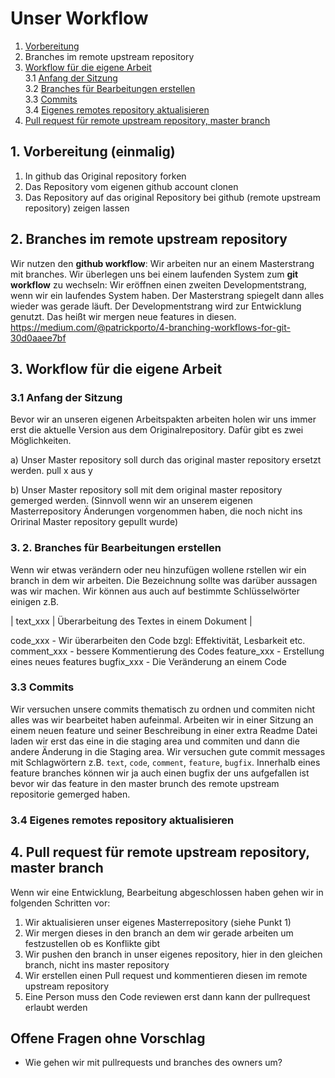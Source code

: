 # Unser Workflow
1. [Vorbereitung](#Vorbereitung) 
2. Branches im remote upstream repository
3. [Workflow für die eigene Arbeit](#own_workflow)\
  3.1 [Anfang der Sitzung](#own_workflow-start)\
  3.2 [Branches für Bearbeitungen erstellen](#own_workflow-branches)\
  3.3 [Commits](#own_workflow-commits)\
  3.4 [Eigenes remotes repository aktualisieren](#own_workflow-push_origin)
4. [Pull request für remote upstream repository, master branch](#pullrequest_upstream)
	

## 1. Vorbereitung (einmalig) <a name="Vorbereitung">
1. In github das Original repository forken
2. Das Repository vom eigenen github account clonen
3. Das Repository auf das original Repository bei github (remote upstream repository) zeigen lassen 

## 2. Branches im remote upstream repository <a name="branches_upstream">
Wir nutzen den **github workflow**: Wir arbeiten nur an einem Masterstrang mit branches. 
Wir überlegen uns bei einem laufenden System zum **git workflow** zu wechseln: Wir eröffnen einen zweiten Developmentstrang, wenn wir ein laufendes System haben.
Der Masterstrang spiegelt dann alles wieder was gerade läuft. Der Developmentstrang wird zur Entwicklung genutzt. Das heißt wir mergen neue features in diesen.
https://medium.com/@patrickporto/4-branching-workflows-for-git-30d0aaee7bf

## <a name="own_workflow"> 3. Workflow für die eigene Arbeit </a>
### <a name="own_workflow-start"> 3.1  Anfang der Sitzung </a>
Bevor wir an unseren eigenen Arbeitspakten arbeiten holen wir uns immer erst die aktuelle Version aus dem Originalrepository. Dafür gibt es zwei Möglichkeiten.

a) Unser Master repository soll durch das original master repository ersetzt werden.
pull x aus y

b) Unser Master repository soll mit dem original master repository gemerged werden. (Sinnvoll wenn wir an unserem eigenen Masterrepository Änderungen vorgenommen haben, die noch nicht ins Oririnal Master repository gepullt wurde)

### <a name="own_workflow-branches"> 3. 2. Branches für Bearbeitungen erstellen </a>
Wenn wir etwas verändern oder neu hinzufügen wollene rstellen wir ein branch in dem wir arbeiten. Die Bezeichnung sollte was darüber aussagen was wir machen. Wir können aus auch auf bestimmte Schlüsselwörter einigen z.B.

| text_xxx | Überarbeitung des Textes in einem Dokument |

code_xxx - Wir überarbeiten den Code bzgl: Effektivität, Lesbarkeit etc.
comment_xxx - bessere Kommentierung des Codes
feature_xxx - Erstellung eines neues features
bugfix_xxx - Die Veränderung an einem Code

### <a name="own_workflow-commits"> 3.3 Commits </a>
Wir versuchen unsere commits thematisch zu ordnen und commiten nicht alles was wir bearbeitet haben aufeinmal.
Arbeiten wir in einer Sitzung an einem neuen feature und seiner Beschreibung in einer extra Readme Datei laden wir erst das eine in die staging area und commiten und dann die andere Änderung in die Staging area.
Wir versuchen gute commit messages mit Schlagwörtern z.B. `text`, `code`, `comment`, `feature`, `bugfix`. Innerhalb eines feature branches können wir ja auch einen bugfix der uns aufgefallen ist bevor wir das feature in den master brunch des remote upstream repositorie gemerged haben.

### <a name="own_workflow-push_origin"> 3.4 Eigenes remotes repository aktualisieren</a>

## <a name="pullrequest_upstream">  4. Pull request für remote upstream repository, master branch </a>
Wenn wir eine Entwicklung, Bearbeitung abgeschlossen haben gehen wir in folgenden Schritten vor:

1. Wir aktualisieren unser eigenes Masterrepository (siehe Punkt 1)
2. Wir mergen dieses in den branch an dem wir gerade arbeiten um festzustellen ob es Konflikte gibt
3. Wir pushen den branch in unser eigenes repository, hier in den gleichen branch, nicht ins master repository
4. Wir erstellen einen Pull request und kommentieren diesen im remote upstream repository
5. Eine Person muss den Code reviewen erst dann kann der pullrequest erlaubt werden

## Offene Fragen ohne Vorschlag
* Wie gehen wir mit pullrequests und branches des owners um?



